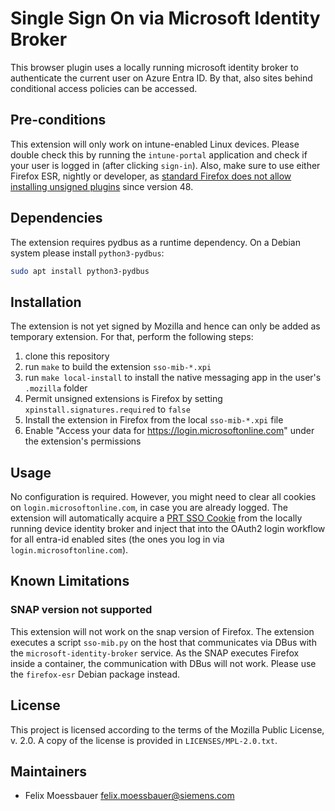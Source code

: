 <!--
SPDX-FileCopyrightText: Copyright 2024 Siemens AG
SPDX-License-Identifier: MPL-2.0
-->

# Single Sign On via Microsoft Identity Broker

This browser plugin uses a locally running microsoft identity broker
to authenticate the current user on Azure Entra ID. By that, also sites
behind conditional access policies can be accessed.

## Pre-conditions

This extension will only work on intune-enabled Linux devices. Please double
check this by running the `intune-portal` application and check if your user
is logged in (after clicking `sign-in`).
Also, make sure to use either Firefox ESR, nightly or developer, as [standard Firefox does not allow installing unsigned plugins](https://support.mozilla.org/en-US/kb/add-on-signing-in-firefox#w_what-are-my-options-if-i-want-to-use-an-unsigned-add-on-advanced-users) since version 48.

## Dependencies

The extension requires pydbus as a runtime dependency. On a Debian system please install `python3-pydbus`:

```bash
sudo apt install python3-pydbus
```

## Installation

The extension is not yet signed by Mozilla and hence can only be added
as temporary extension. For that, perform the following steps:

1. clone this repository
2. run `make` to build the extension `sso-mib-*.xpi`
3. run `make local-install` to install the native messaging app in the user's `.mozilla` folder
4. Permit unsigned extensions is Firefox by setting `xpinstall.signatures.required` to `false`
5. Install the extension in Firefox from the local `sso-mib-*.xpi` file
6. Enable "Access your data for https://login.microsoftonline.com" under the extension's permissions

## Usage

No configuration is required. However, you might need to clear all cookies on
`login.microsoftonline.com`, in case you are already logged. The extension
will automatically acquire a [PRT SSO Cookie](https://learn.microsoft.com/en-us/openspecs/windows_protocols/ms-oapxbc/105e4d17-defd-4637-a520-173db2393a4b)
from the locally running device identity broker and inject that into the OAuth2 login workflow for all entra-id enabled sites
(the ones you log in via `login.microsoftonline.com`).

## Known Limitations

### SNAP version not supported

This extension will not work on the snap version of Firefox.
The extension executes a script `sso-mib.py` on the host that communicates via DBus with the `microsoft-identity-broker` service.
As the SNAP executes Firefox inside a container, the communication with DBus will not work. Please use the `firefox-esr` Debian package instead.

## License

This project is licensed according to the terms of the Mozilla Public
License, v. 2.0. A copy of the license is provided in `LICENSES/MPL-2.0.txt`.

## Maintainers

- Felix Moessbauer <felix.moessbauer@siemens.com>
